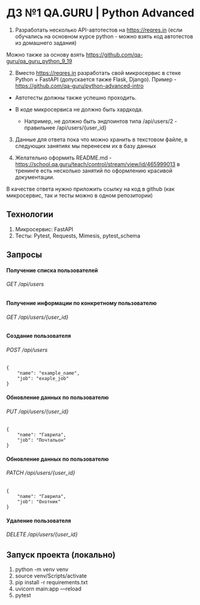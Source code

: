 
# ДЗ №1 QA.GURU | Python Advanced 

1. Разработать несколько API-автотестов на https://reqres.in (если обучались на основном курсе python - можно взять код автотестов из домашнего задания)

Можно также за основу взять https://github.com/qa-guru/qa_guru_python_9_19

2. Вместо https://reqres.in разработать свой микросервис в стеке Python + FastAPI (допускается также Flask, Django).
Пример - https://github.com/qa-guru/python-advanced-intro

- Автотесты должны также успешно проходить.

- В коде микросервиса не должно быть хардкода.
  - Например, не должно быть эндпоинтов типа /api/users/2 -  правильнее /api/users/{user_id}

3. Данные для ответа пока что можно хранить в текстовом файле, в следующих занятиях мы перенесем их в базу данных

4. Желательно оформить README.md - https://school.qa.guru/teach/control/stream/view/id/465999013 в тренинге есть несколько занятий по оформлению красивой документации.


В качестве ответа нужно приложить ссылку на код в github (как микросервис, так и тесты можно в одном репозитории)
## Технологии
1. Микросервис: FastAPI
2. Тесты: Pytest, Requests, Mimesis, pytest_schema

## Запросы
#### Получение списка пользователей 
###### GET /api/users
#### Получение информации по конкретному пользователю 
###### GET /api/users/{user_id}
#### Создание пользователя 
###### POST /api/users
```
{
    "name": "example_name",
    "job": "exaple_job"
}
```
#### Обновление данных по пользователю 
###### PUT /api/users/{user_id}
```
{
    "name": "Гаврила",
    "job": "Почтальон"
}
```
#### Обновление данных по пользователю 
###### PATCH /api/users/{user_id}
```
{
    "name": "Гаврила",
    "job": "Охотник"
}
```
#### Удаление пользователя 
###### DELETE /api/users/{user_id}

## Запуск проекта (локально)
1. python -m venv venv
2. source venv/Scripts/activate
3. pip install -r requirements.txt
4. uvicorn main:app —reload
5. pytest
